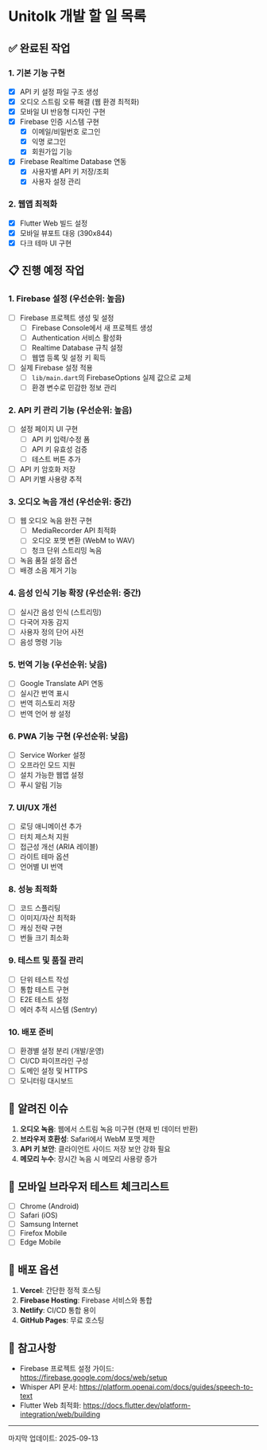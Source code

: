 # Unitolk 개발 할 일 목록

## ✅ 완료된 작업

### 1. 기본 기능 구현
- [x] API 키 설정 파일 구조 생성
- [x] 오디오 스트림 오류 해결 (웹 환경 최적화)
- [x] 모바일 UI 반응형 디자인 구현
- [x] Firebase 인증 시스템 구현
  - [x] 이메일/비밀번호 로그인
  - [x] 익명 로그인
  - [x] 회원가입 기능
- [x] Firebase Realtime Database 연동
  - [x] 사용자별 API 키 저장/조회
  - [x] 사용자 설정 관리

### 2. 웹앱 최적화
- [x] Flutter Web 빌드 설정
- [x] 모바일 뷰포트 대응 (390x844)
- [x] 다크 테마 UI 구현

## 📋 진행 예정 작업

### 1. Firebase 설정 (우선순위: 높음)
- [ ] Firebase 프로젝트 생성 및 설정
  - [ ] Firebase Console에서 새 프로젝트 생성
  - [ ] Authentication 서비스 활성화
  - [ ] Realtime Database 규칙 설정
  - [ ] 웹앱 등록 및 설정 키 획득
- [ ] 실제 Firebase 설정 적용
  - [ ] `lib/main.dart`의 FirebaseOptions 실제 값으로 교체
  - [ ] 환경 변수로 민감한 정보 관리

### 2. API 키 관리 기능 (우선순위: 높음)
- [ ] 설정 페이지 UI 구현
  - [ ] API 키 입력/수정 폼
  - [ ] API 키 유효성 검증
  - [ ] 테스트 버튼 추가
- [ ] API 키 암호화 저장
- [ ] API 키별 사용량 추적

### 3. 오디오 녹음 개선 (우선순위: 중간)
- [ ] 웹 오디오 녹음 완전 구현
  - [ ] MediaRecorder API 최적화
  - [ ] 오디오 포맷 변환 (WebM to WAV)
  - [ ] 청크 단위 스트리밍 녹음
- [ ] 녹음 품질 설정 옵션
- [ ] 배경 소음 제거 기능

### 4. 음성 인식 기능 확장 (우선순위: 중간)
- [ ] 실시간 음성 인식 (스트리밍)
- [ ] 다국어 자동 감지
- [ ] 사용자 정의 단어 사전
- [ ] 음성 명령 기능

### 5. 번역 기능 (우선순위: 낮음)
- [ ] Google Translate API 연동
- [ ] 실시간 번역 표시
- [ ] 번역 히스토리 저장
- [ ] 번역 언어 쌍 설정

### 6. PWA 기능 구현 (우선순위: 낮음)
- [ ] Service Worker 설정
- [ ] 오프라인 모드 지원
- [ ] 설치 가능한 웹앱 설정
- [ ] 푸시 알림 기능

### 7. UI/UX 개선
- [ ] 로딩 애니메이션 추가
- [ ] 터치 제스처 지원
- [ ] 접근성 개선 (ARIA 레이블)
- [ ] 라이트 테마 옵션
- [ ] 언어별 UI 번역

### 8. 성능 최적화
- [ ] 코드 스플리팅
- [ ] 이미지/자산 최적화
- [ ] 캐싱 전략 구현
- [ ] 번들 크기 최소화

### 9. 테스트 및 품질 관리
- [ ] 단위 테스트 작성
- [ ] 통합 테스트 구현
- [ ] E2E 테스트 설정
- [ ] 에러 추적 시스템 (Sentry)

### 10. 배포 준비
- [ ] 환경별 설정 분리 (개발/운영)
- [ ] CI/CD 파이프라인 구성
- [ ] 도메인 설정 및 HTTPS
- [ ] 모니터링 대시보드

## 🐛 알려진 이슈

1. **오디오 녹음**: 웹에서 스트림 녹음 미구현 (현재 빈 데이터 반환)
2. **브라우저 호환성**: Safari에서 WebM 포맷 제한
3. **API 키 보안**: 클라이언트 사이드 저장 보안 강화 필요
4. **메모리 누수**: 장시간 녹음 시 메모리 사용량 증가

## 📱 모바일 브라우저 테스트 체크리스트

- [ ] Chrome (Android)
- [ ] Safari (iOS)
- [ ] Samsung Internet
- [ ] Firefox Mobile
- [ ] Edge Mobile

## 🚀 배포 옵션

1. **Vercel**: 간단한 정적 호스팅
2. **Firebase Hosting**: Firebase 서비스와 통합
3. **Netlify**: CI/CD 통합 용이
4. **GitHub Pages**: 무료 호스팅

## 📝 참고사항

- Firebase 프로젝트 설정 가이드: https://firebase.google.com/docs/web/setup
- Whisper API 문서: https://platform.openai.com/docs/guides/speech-to-text
- Flutter Web 최적화: https://docs.flutter.dev/platform-integration/web/building

---

마지막 업데이트: 2025-09-13
